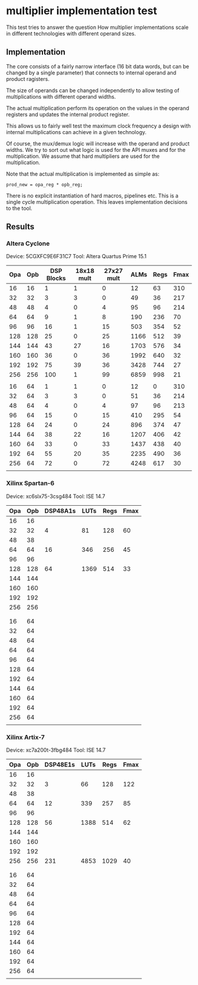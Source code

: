 # multiplier implementation test #
This test tries to answer the question How multiplier implementations
scale in different technologies with different operand sizes.

## Implementation ##
The core consists of a fairly narrow interface (16 bit data words, but
can be changed by a single parameter) that connects to internal operand
and product ragisters.

The size of operands can be changed independently to allow testing of
multiplications with different operand widths.

The actual multiplication perform its operation on the values in the
operand registers and updates the internal product register.

This allows us to fairly well test the maximum clock frequency a design
with internal multiplications can achieve in a given technology.

Of course, the mux/demux logic will increase with the operand and product
widths. We try to sort out what logic is used for the API muxes and for
the multiplication. We assume that hard multipliers are used for the
multiplication.


Note that the actual multiplication is implemented as simple as:

    prod_new = opa_reg * opb_reg;

There is no explicit instantiation of hard macros, pipelines etc. This
is a single cycle multiplication operation. This leaves implementation
decisions to the tool.


## Results ##
### Altera Cyclone ###

Device: 5CGXFC9E6F31C7
Tool: Altera Quartus Prime 15.1

| Opa | Opb | DSP Blocks | 18x18 mult | 27x27 mult | ALMs | Regs | Fmax  |
|-----|-----|------------|------------|------------|------|------|-------|
|16   |16   |1           |1           |0           |12    |63    |310    |
|32   |32   |3           |3           |0           |49    |36    |217    |
|48   |48   |4           |0           |4           |95    |96    |214    |
|64   |64   |9           |1           |8           |190   |236   |70     |
|96   |96   |16          |1           |15          |503   |354   |52     |
|128  |128  |25          |0           |25          |1166  |512   |39     |
|144  |144  |43          |27          |16          |1703  |576   |34     |
|160  |160  |36          |0           |36          |1992  |640   |32     |
|192  |192  |75          |39          |36          |3428  |744   |27     |
|256  |256  |100         |1           |99          |6859  |998   |21     |
|     |     |            |            |            |      |      |       |
|16   |64   |1           |1           |0           |12    |0     |310    |
|32   |64   |3           |3           |0           |51    |36    |214    |
|48   |64   |4           |0           |4           |97    |96    |213    |
|96   |64   |15          |0           |15          |410   |295   |54     |
|128  |64   |24          |0           |24          |896   |374   |47     |
|144  |64   |38          |22          |16          |1207  |406   |42     |
|160  |64   |33          |0           |33          |1437  |438   |40     |
|192  |64   |55          |20          |35          |2235  |490   |36     |
|256  |64   |72          |0           |72          |4248  |617   |30     |
|     |     |            |            |            |      |      |       |


### Xilinx Spartan-6 ###

Device: xc6slx75-3csg484
Tool: ISE 14.7

| Opa | Opb | DSP48A1s    | LUTs   | Regs | Fmax |
|-----|-----|-------------|--------|------|------|
|16   |16   |             |        |      |      |
|32   |32   | 4           | 81     | 128  | 60   |
|48   |38   |             |        |      |      |
|64   |64   | 16          | 346    | 256  | 45   |
|96   |96   |             |        |      |      |
|128  |128  | 64          | 1369   | 514  | 33   |
|144  |144  |             |        |      |      |
|160  |160  |             |        |      |      |
|192  |192  |             |        |      |      |
|256  |256  |             |        |      |      |
|     |     |             |        |      |      |
|     |     |             |        |      |      |
|16   |64   |             |        |      |      |
|32   |64   |             |        |      |      |
|48   |64   |             |        |      |      |
|64   |64   |             |        |      |      |
|96   |64   |             |        |      |      |
|128  |64   |             |        |      |      |
|192  |64   |             |        |      |      |
|144  |64   |             |        |      |      |
|160  |64   |             |        |      |      |
|192  |64   |             |        |      |      |
|256  |64   |             |        |      |      |
|     |     |             |        |      |      |


### Xilinx Artix-7 ###

Device: xc7a200t-3fbg484
Tool: ISE 14.7

| Opa | Opb | DSP48E1s    | LUTs   | Regs | Fmax |
|-----|-----|-------------|--------|------|------|
|16   |16   |             |        |      |      |
|32   |32   | 3           | 66     | 128  | 122  |
|48   |38   |             |        |      |      |
|64   |64   | 12          | 339    | 257  | 85   |
|96   |96   |             |        |      |      |
|128  |128  | 56          | 1388   | 514  | 62   |
|144  |144  |             |        |      |      |
|160  |160  |             |        |      |      |
|192  |192  |             |        |      |      |
|256  |256  | 231         | 4853   | 1029 | 40   |
|     |     |             |        |      |      |
|     |     |             |        |      |      |
|16   |64   |             |        |      |      |
|32   |64   |             |        |      |      |
|48   |64   |             |        |      |      |
|64   |64   |             |        |      |      |
|96   |64   |             |        |      |      |
|128  |64   |             |        |      |      |
|192  |64   |             |        |      |      |
|144  |64   |             |        |      |      |
|160  |64   |             |        |      |      |
|192  |64   |             |        |      |      |
|256  |64   |             |        |      |      |
|     |     |             |        |      |      |
